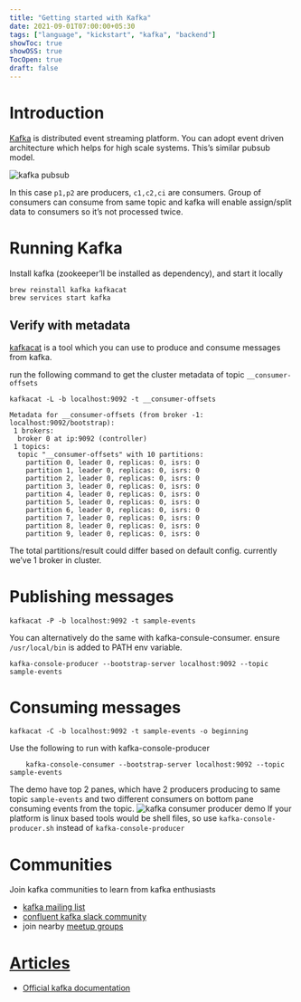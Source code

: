 ```yaml
---
title: "Getting started with Kafka"
date: 2021-09-01T07:00:00+05:30
tags: ["language", "kickstart", "kafka", "backend"]
showToc: true
showOSS: true
TocOpen: true
draft: false
---
```


# Introduction

[Kafka](https://kafka.apache.org/) is distributed event streaming platform. You can adopt event driven architecture which helps for high scale systems. This’s similar pubsub model.

![kafka pubsub](https://storage.googleapis.com/revoir-storage/wiki/kafka-pubsub.png)

In this case `p1,p2` are producers, `c1,c2,ci` are consumers. Group of consumers can consume from same topic and kafka will enable assign/split data to consumers so it’s not processed twice.

# Running Kafka

Install kafka (zookeeper’ll be installed as dependency), and start it locally
```
brew reinstall kafka kafkacat
brew services start kafka
```  

## Verify with metadata

[kafkacat](https://github.com/edenhill/kafkacat) is a tool which you can use to produce and consume messages from kafka.

run the following command to get the cluster metadata of topic `__consumer-offsets`

```  
kafkacat -L -b localhost:9092 -t __consumer-offsets
```  

```
Metadata for __consumer-offsets (from broker -1: localhost:9092/bootstrap):
 1 brokers:
  broker 0 at ip:9092 (controller)
 1 topics:
  topic "__consumer-offsets" with 10 partitions:
    partition 0, leader 0, replicas: 0, isrs: 0
    partition 1, leader 0, replicas: 0, isrs: 0
    partition 2, leader 0, replicas: 0, isrs: 0
    partition 3, leader 0, replicas: 0, isrs: 0
    partition 4, leader 0, replicas: 0, isrs: 0
    partition 5, leader 0, replicas: 0, isrs: 0
    partition 6, leader 0, replicas: 0, isrs: 0
    partition 7, leader 0, replicas: 0, isrs: 0
    partition 8, leader 0, replicas: 0, isrs: 0
    partition 9, leader 0, replicas: 0, isrs: 0
```

The total partitions/result could differ based on default config. currently we’ve 1 broker in cluster.

# Publishing messages
```
kafkacat -P -b localhost:9092 -t sample-events
```  
You can alternatively do the same with kafka-consule-consumer. ensure `/usr/local/bin` is added to PATH env variable.

```  
kafka-console-producer --bootstrap-server localhost:9092 --topic sample-events
```    

# Consuming messages
```
kafkacat -C -b localhost:9092 -t sample-events -o beginning
```  

Use the following to run with kafka-console-producer
```
    kafka-console-consumer --bootstrap-server localhost:9092 --topic sample-events
```  
The demo have top 2 panes, which have 2 producers producing to same topic `sample-events` and two different consumers on bottom pane consuming events from the topic. ![kafka consumer producer demo](https://storage.googleapis.com/revoir-storage/wiki/publisher-subscriber.gif)
If your platform is linux based tools would be shell files, so use `kafka-console-producer.sh` instead of `kafka-console-producer`

# Communities
Join kafka communities to learn from kafka enthusiasts
*   [kafka mailing list](https://kafka.apache.org/contact)
*   [confluent kafka slack community](https://launchpass.com/confluentcommunity?src=DP)
*   join nearby [meetup groups](https://www.meetup.com/topics/apache-kafka/)

# [Articles](Articles)
*   [Official kafka documentation](https://kafka.apache.org/documentation/#gettingStarted)
